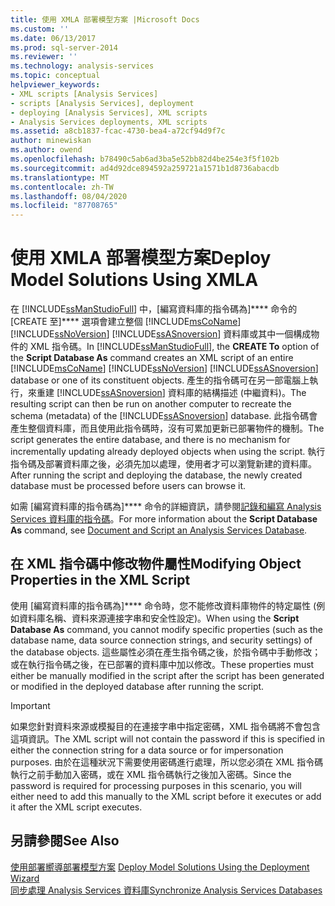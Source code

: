 ```yaml
---
title: 使用 XMLA 部署模型方案 |Microsoft Docs
ms.custom: ''
ms.date: 06/13/2017
ms.prod: sql-server-2014
ms.reviewer: ''
ms.technology: analysis-services
ms.topic: conceptual
helpviewer_keywords:
- XML scripts [Analysis Services]
- scripts [Analysis Services], deployment
- deploying [Analysis Services], XML scripts
- Analysis Services deployments, XML scripts
ms.assetid: a8cb1837-fcac-4730-bea4-a72cf94d9f7c
author: minewiskan
ms.author: owend
ms.openlocfilehash: b78490c5ab6ad3ba5e52bb82d4be254e3f5f102b
ms.sourcegitcommit: ad4d92dce894592a259721a1571b1d8736abacdb
ms.translationtype: MT
ms.contentlocale: zh-TW
ms.lasthandoff: 08/04/2020
ms.locfileid: "87708765"
---
```

# <a name="deploy-model-solutions-using-xmla"></a><span data-ttu-id="f36c9-102">使用 XMLA 部署模型方案</span><span class="sxs-lookup"><span data-stu-id="f36c9-102">Deploy Model Solutions Using XMLA</span></span>
  <span data-ttu-id="f36c9-103">在 [!INCLUDE[ssManStudioFull](../../includes/ssmanstudiofull-md.md)] 中，[編寫資料庫的指令碼為]\*\*\*\* 命令的 [CREATE 至]\*\*\*\* 選項會建立整個 [!INCLUDE[msCoName](../../includes/msconame-md.md)] [!INCLUDE[ssNoVersion](../../includes/ssnoversion-md.md)] [!INCLUDE[ssASnoversion](../../includes/ssasnoversion-md.md)] 資料庫或其中一個構成物件的 XML 指令碼。</span><span class="sxs-lookup"><span data-stu-id="f36c9-103">In [!INCLUDE[ssManStudioFull](../../includes/ssmanstudiofull-md.md)], the **CREATE To** option of the **Script Database As** command creates an XML script of an entire [!INCLUDE[msCoName](../../includes/msconame-md.md)] [!INCLUDE[ssNoVersion](../../includes/ssnoversion-md.md)] [!INCLUDE[ssASnoversion](../../includes/ssasnoversion-md.md)] database or one of its constituent objects.</span></span> <span data-ttu-id="f36c9-104">產生的指令碼可在另一部電腦上執行，來重建 [!INCLUDE[ssASnoversion](../../includes/ssasnoversion-md.md)] 資料庫的結構描述 (中繼資料)。</span><span class="sxs-lookup"><span data-stu-id="f36c9-104">The resulting script can then be run on another computer to recreate the schema (metadata) of the [!INCLUDE[ssASnoversion](../../includes/ssasnoversion-md.md)] database.</span></span> <span data-ttu-id="f36c9-105">此指令碼會產生整個資料庫，而且使用此指令碼時，沒有可累加更新已部署物件的機制。</span><span class="sxs-lookup"><span data-stu-id="f36c9-105">The script generates the entire database, and there is no mechanism for incrementally updating already deployed objects when using the script.</span></span> <span data-ttu-id="f36c9-106">執行指令碼及部署資料庫之後，必須先加以處理，使用者才可以瀏覽新建的資料庫。</span><span class="sxs-lookup"><span data-stu-id="f36c9-106">After running the script and deploying the database, the newly created database must be processed before users can browse it.</span></span>  
  
 <span data-ttu-id="f36c9-107">如需 [編寫資料庫的指令碼為]\*\*\*\* 命令的詳細資訊，請參閱[記錄和編寫 Analysis Services 資料庫的指令碼](document-and-script-an-analysis-services-database.md)。</span><span class="sxs-lookup"><span data-stu-id="f36c9-107">For more information about the **Script Database As** command, see [Document and Script an Analysis Services Database](document-and-script-an-analysis-services-database.md).</span></span>  
  
## <a name="modifying-object-properties-in-the-xml-script"></a><span data-ttu-id="f36c9-108">在 XML 指令碼中修改物件屬性</span><span class="sxs-lookup"><span data-stu-id="f36c9-108">Modifying Object Properties in the XML Script</span></span>  
 <span data-ttu-id="f36c9-109">使用 [編寫資料庫的指令碼為]\*\*\*\* 命令時，您不能修改資料庫物件的特定屬性 (例如資料庫名稱、資料來源連接字串和安全性設定)。</span><span class="sxs-lookup"><span data-stu-id="f36c9-109">When using the **Script Database As** command, you cannot modify specific properties (such as the database name, data source connection strings, and security settings) of the database objects.</span></span> <span data-ttu-id="f36c9-110">這些屬性必須在產生指令碼之後，於指令碼中手動修改；或在執行指令碼之後，在已部署的資料庫中加以修改。</span><span class="sxs-lookup"><span data-stu-id="f36c9-110">These properties must either be manually modified in the script after the script has been generated or modified in the deployed database after running the script.</span></span>  
  
> [!IMPORTANT]  
>  <span data-ttu-id="f36c9-111">如果您針對資料來源或模擬目的在連接字串中指定密碼，XML 指令碼將不會包含這項資訊。</span><span class="sxs-lookup"><span data-stu-id="f36c9-111">The XML script will not contain the password if this is specified in either the connection string for a data source or for impersonation purposes.</span></span> <span data-ttu-id="f36c9-112">由於在這種狀況下需要使用密碼進行處理，所以您必須在 XML 指令碼執行之前手動加入密碼，或在 XML 指令碼執行之後加入密碼。</span><span class="sxs-lookup"><span data-stu-id="f36c9-112">Since the password is required for processing purposes in this scenario, you will either need to add this manually to the XML script before it executes or add it after the XML script executes.</span></span>  
  
## <a name="see-also"></a><span data-ttu-id="f36c9-113">另請參閱</span><span class="sxs-lookup"><span data-stu-id="f36c9-113">See Also</span></span>  
 <span data-ttu-id="f36c9-114">[使用部署嚮導部署模型方案](deploy-model-solutions-using-the-deployment-wizard.md) </span><span class="sxs-lookup"><span data-stu-id="f36c9-114">[Deploy Model Solutions Using the Deployment Wizard](deploy-model-solutions-using-the-deployment-wizard.md) </span></span>  
 [<span data-ttu-id="f36c9-115">同步處理 Analysis Services 資料庫</span><span class="sxs-lookup"><span data-stu-id="f36c9-115">Synchronize Analysis Services Databases</span></span>](synchronize-analysis-services-databases.md)  
  
  
